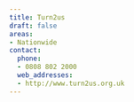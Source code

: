 ```yaml
---
title: Turn2us
draft: false
areas:
- Nationwide
contact:
  phone:
  - 0808 802 2000
  web_addresses:
  - http://www.turn2us.org.uk
---
```


